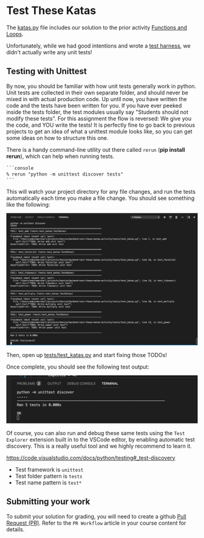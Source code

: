 # Test These Katas
The [katas.py](katas.py) file includes our solution to the prior activity [Functions and Loops](https://github.com/KenzieAcademy/backend-katas-functions-loops).

Unfortunately, while we had good intentions and wrote a [test harness](./tests), we didn't actually write any unit tests!

## Testing with Unittest
By now, you should be familiar with how unit tests generally work in python.  Unit tests are collected in their own separate folder, and should never be mixed in with actual production code.  Up until now, you have written the code and the tests have been written for you. If you have ever peeked inside the tests folder, the test modules usually say "Students should not modify these tests".  For this assignment the flow is reversed:  We give you the code, and YOU write the tests!  It is perfectly fine to go back to previous projects to get an idea of what a unittest module looks like, so you can get some ideas on how to structure this one.

There is a handy command-line utility out there called `rerun` (**pip install rerun**), which can help when running tests.

    ```console
    % rerun "python -m unittest discover tests"
    ```
This will watch your project directory for any file changes, and run the tests automatically each time you make a file change. You should see something like the following:

![failing output](./screenshots/failing.png)

Then, open up [tests/test_katas.py](./tests/test_katas.py) and start fixing those TODOs!

Once complete, you should see the following test output:

![passing output](./screenshots/passing.png)


Of course, you can also run and debug these same tests using the `Test Explorer` extension built in to the VSCode editor, by enabling automatic test discovery.  This is a really useful tool and we highly recommend to learn it.

https://code.visualstudio.com/docs/python/testing#_test-discovery

- Test framework is `unittest`
- Test folder pattern is `tests`
- Test name pattern is `test*`

## Submitting your work
To submit your solution for grading, you will need to create a github [Pull Request (PR)](https://docs.github.com/en/github/collaborating-with-issues-and-pull-requests/about-pull-requests).  Refer to the `PR Workflow` article in your course content for details.

